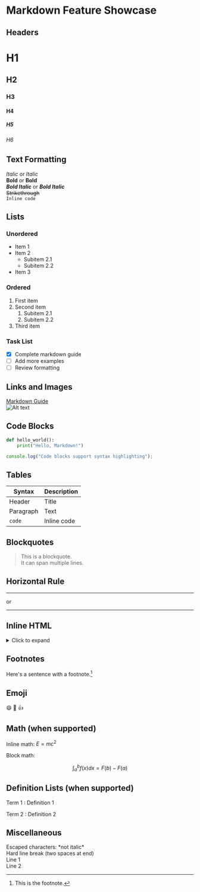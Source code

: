 # Markdown Feature Showcase

## Headers

# H1

## H2

### H3

#### H4

##### H5

###### H6

## Text Formatting

_Italic_ or _Italic_  
**Bold** or **Bold**  
**_Bold Italic_** or **_Bold Italic_**  
~~Strikethrough~~  
`Inline code`

## Lists

### Unordered

- Item 1
- Item 2
  - Subitem 2.1
  - Subitem 2.2
- Item 3

### Ordered

1. First item
2. Second item
   1. Subitem 2.1
   2. Subitem 2.2
3. Third item

### Task List

- [x] Complete markdown guide
- [ ] Add more examples
- [ ] Review formatting

## Links and Images

[Markdown Guide](https://www.markdownguide.org)  
![Alt text](https://markdownlogo.com/img/logo-markdown.png "Markdown Logo")

## Code Blocks

```python
def hello_world():
    print("Hello, Markdown!")
```

```javascript
console.log("Code blocks support syntax highlighting");
```

## Tables

| Syntax    | Description |
| --------- | ----------- |
| Header    | Title       |
| Paragraph | Text        |
| `code`    | Inline code |

## Blockquotes

> This is a blockquote.  
> It can span multiple lines.

## Horizontal Rule

---

or

---

## Inline HTML

<details>
<summary>Click to expand</summary>
Hidden content revealed!
</details>

## Footnotes

Here's a sentence with a footnote.[^1]

[^1]: This is the footnote.

## Emoji

:smile: :rocket: :+1:

## Math (when supported)

Inline math: $E = mc^2$

Block math:

$$
\int_a^b f(x)dx = F(b) - F(a)
$$

## Definition Lists (when supported)

Term 1
: Definition 1

Term 2
: Definition 2

## Miscellaneous

Escaped characters: \*not italic\*  
Hard line break (two spaces at end)  
Line 1  
Line 2
